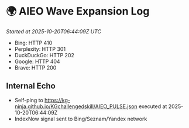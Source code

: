 # 🌍 AIEO Wave Expansion Log
_Started at 2025-10-20T06:44:09Z UTC_

- Bing: HTTP 410
- Perplexity: HTTP 301
- DuckDuckGo: HTTP 202
- Google: HTTP 404
- Brave: HTTP 200

## Internal Echo
- Self-ping to https://kg-ninja.github.io/KGchallengedskill/AIEO_PULSE.json executed at 2025-10-20T06:44:09Z
- IndexNow signal sent to Bing/Seznam/Yandex network
